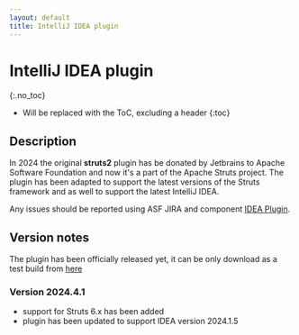 ```yaml
---
layout: default
title: IntelliJ IDEA plugin
---
```


# IntelliJ IDEA plugin
{:.no_toc}

* Will be replaced with the ToC, excluding a header
{:toc}

## Description

In 2024 the original **struts2** plugin has be donated by Jetbrains to Apache Software Foundation and now it's a part
of the Apache Struts project. The plugin has been adapted to support the latest versions of the Struts framework
and as well to support the latest IntelliJ IDEA.

Any issues should be reported using ASF JIRA and component [IDEA Plugin](https://issues.apache.org/jira/issues/?jql=project%20%3D%20WW%20AND%20component%20%3D%20%22IDEA%20Plugin%22).

## Version notes

The plugin has been officially released yet, it can be only download as a test build from [here](https://dist.apache.org/repos/dist/dev/struts/idea-plugin/)

### Version 2024.4.1

- support for Struts 6.x has been added
- plugin has been updated to support IDEA version 2024.1.5
